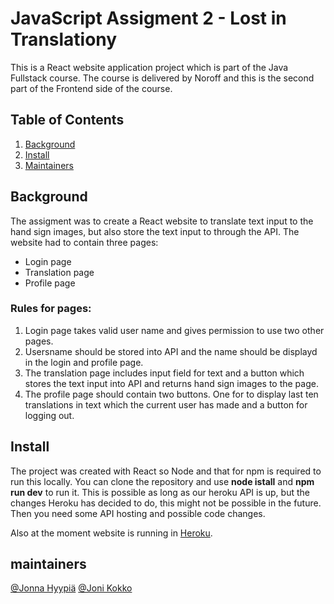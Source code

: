 
# JavaScript Assigment 2 - Lost in Translationy
This is a React website application project which is part of the Java Fullstack course.
The course is delivered by Noroff and this is the second part of the Frontend side of the course.

## Table of Contents
1. [Background](#background)
2. [Install](#isntall)
3. [Maintainers](#third-example)

## Background
The assigment was to create a React website to translate text input to the hand sign images, but also store the text input to through the API.
The website had to contain three pages:

- Login page
- Translation page
- Profile page

### Rules for pages:

1. Login page takes valid user name and gives permission to use two other pages.
2. Usersname should be stored into API and the name should be displayd in the login and profile page.
3. The translation page includes input field for text and a button which stores the text input into API and returns hand sign images to the page.
4. The profile page should contain two buttons. One for to display last ten translations in text which the current user has made and a button for logging out.

## Install
The project was created with React so Node and that for npm is required to run this locally. You can clone the repository and use **node istall** and **npm run dev** to run it.
This is possible as long as our heroku API is up, but the changes Heroku has decided to do, this might not be possible in the future. Then you need some API hosting and possible code changes.

Also at the moment website is running in [Heroku](https://lost-in-translation-jojo.herokuapp.com/).

## maintainers
[@Jonna Hyypiä](https://gitlab.com/johyy) [@Joni Kokko](https://gitlab.com/joniko)
